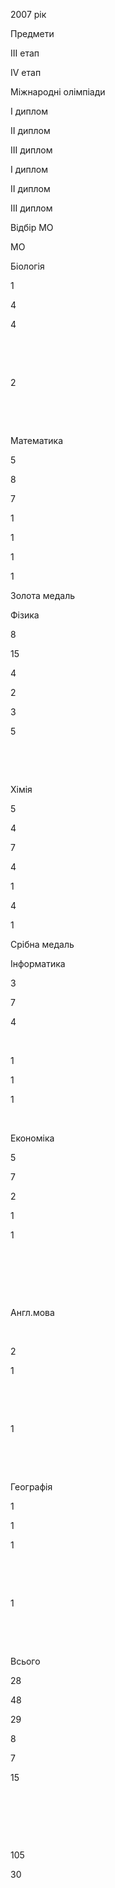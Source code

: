 2007 рік

Предмети

III етап

IV етап

Міжнародні олімпіади

I диплом

II диплом

III диплом

I диплом

II диплом

III диплом

Відбір МО

МО

Біологія

1

4

4

 

 

2

 

 

Математика

5

8

7

1

1

1

1

Золота медаль

Фізика

8

15

4

2

3

5

 

 

Хімія

5

4

7

4

1

4

1

Срібна медаль

Інформатика

3

7

4

 

1

1

1

 

Економіка

5

7

2

1

1

 

 

 

Англ.мова

 

2

1

 

 

1

 

 

Географія

1

1

1

 

 

1

 

 

Всього

28

48

29

8

7

15

 

 

 

105

30